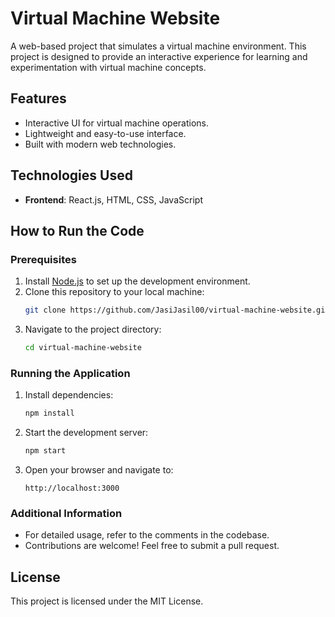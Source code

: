 # Virtual Machine Website

A web-based project that simulates a virtual machine environment. This project is designed to provide an interactive experience for learning and experimentation with virtual machine concepts.

## Features
- Interactive UI for virtual machine operations.
- Lightweight and easy-to-use interface.
- Built with modern web technologies.

## Technologies Used
- **Frontend**: React.js, HTML, CSS, JavaScript

## How to Run the Code

### Prerequisites
1. Install [Node.js](https://nodejs.org/) to set up the development environment.
2. Clone this repository to your local machine:
   ```bash
   git clone https://github.com/JasiJasil00/virtual-machine-website.git
   ```
3. Navigate to the project directory:
   ```bash
   cd virtual-machine-website
   ```

### Running the Application
1. Install dependencies:
   ```bash
   npm install
   ```
2. Start the development server:
   ```bash
   npm start
   ```
3. Open your browser and navigate to:
   ```
   http://localhost:3000
   ```

### Additional Information
- For detailed usage, refer to the comments in the codebase.
- Contributions are welcome! Feel free to submit a pull request.

## License
This project is licensed under the MIT License.

